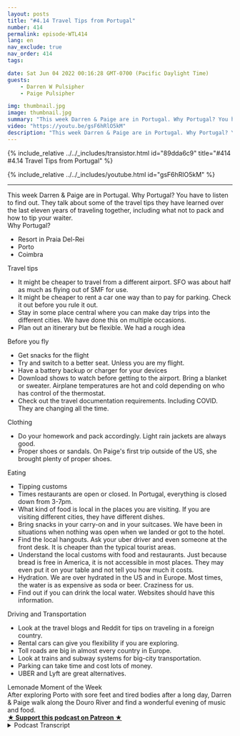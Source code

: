 ```yaml
---
layout: posts
title: "#4.14 Travel Tips from Portugal"
number: 414
permalink: episode-WTL414
lang: en
nav_exclude: true
nav_order: 414
tags:

date: Sat Jun 04 2022 00:16:28 GMT-0700 (Pacific Daylight Time)
guests:
    - Darren W Pulsipher
    - Paige Pulsipher

img: thumbnail.jpg
image: thumbnail.jpg
summary: "This week Darren & Paige are in Portugal. Why Portugal? You have to listen to find out. They talk about some of the travel tips they have learned over the last eleven years of traveling together, including what not to pack and how to tip your waiter."
video: "https://youtu.be/gsF6hRlO5kM"
description: "This week Darren & Paige are in Portugal. Why Portugal? You have to listen to find out. They talk about some of the travel tips they have learned over the last eleven years of traveling together, including what not to pack and how to tip your waiter."
---
```


<div>
{% include_relative ../../_includes/transistor.html id="89dda6c9" title="#414 #4.14 Travel Tips from Portugal" %}

{% include_relative ../../_includes/youtube.html id="gsF6hRlO5kM" %}
</div>

---

<html><head></head><body><div>This week Darren &amp; Paige are in Portugal. Why Portugal? You have to listen to find out. They talk about some of the travel tips they have learned over the last eleven years of traveling together, including what not to pack and how to tip your waiter.</div><div>Why Portugal?</div><ul><li>Resort in Praia Del-Rei</li><li>Porto</li><li>Coimbra</li></ul><div>Travel tips&nbsp;</div><ul><li>It might be cheaper to travel from a different airport. SFO was about half as much as flying out of SMF for use.</li><li>It might be cheaper to rent a car one way than to pay for parking. Check it out before you rule it out.</li><li>Stay in some place central where you can make day trips into the different cities. We have done this on multiple occasions.</li><li>Plan out an itinerary but be flexible. We had a rough idea</li></ul><div>Before you fly</div><ul><li>Get snacks for the flight</li><li>Try and switch to a better seat. Unless you are my flight.</li><li>Have a battery backup or charger for your devices</li><li>Download shows to watch before getting to the airport. Bring a blanket or sweater. Airplane temperatures are hot and cold depending on who has control of the thermostat.</li><li>Check out the travel documentation requirements. Including COVID. They are changing all the time.</li></ul><div>Clothing</div><ul><li>Do your homework and pack accordingly. Light rain jackets are always good.</li><li>Proper shoes or sandals. On Paige's first trip outside of the US, she brought plenty of proper shoes.</li></ul><div>Eating</div><ul><li>Tipping customs</li><li>Times restaurants are open or closed. In Portugal, everything is closed down from 3-7pm.</li><li>What kind of food is local in the places you are visiting. If you are visiting different cities, they have different dishes.</li><li>Bring snacks in your carry-on and in your suitcases. We have been in situations when nothing was open when we landed or got to the hotel.</li><li>Find the local hangouts. Ask your uber driver and even someone at the front desk. It is cheaper than the typical tourist areas.</li><li>Understand the local customs with food and restaurants. Just because bread is free in America, it is not accessible in most places. They may even put it on your table and not tell you how much it costs.</li><li>Hydration. We are over hydrated in the US and in Europe. Most times, the water is as expensive as soda or beer. Craziness for us.</li><li>Find out if you can drink the local water. Websites should have this information.</li></ul><div>Driving and Transportation</div><ul><li>Look at the travel blogs and Reddit for tips on traveling in a foreign country.</li><li>Rental cars can give you flexibility if you are exploring.</li><li>Toll roads are big in almost every country in Europe.&nbsp;</li><li>Look at trains and subway systems for big-city transportation.</li><li>Parking can take time and cost lots of money.</li><li>UBER and Lyft are great alternatives.</li></ul><div>Lemonade Moment of the Week</div><div>After exploring Porto with sore feet and tired bodies after a long day, Darren &amp; Paige walk along the Douro River and find a wonderful evening of music and food.</div>
<strong>
  <a href="https://www.patreon.com/wheresthelemonade" target="_donate" rel="payment" title="★ Support this podcast on Patreon ★">★ Support this podcast on Patreon ★</a>
</strong></body></html>

<details>
<summary> Podcast Transcript </summary>

<p></p>

</details>
